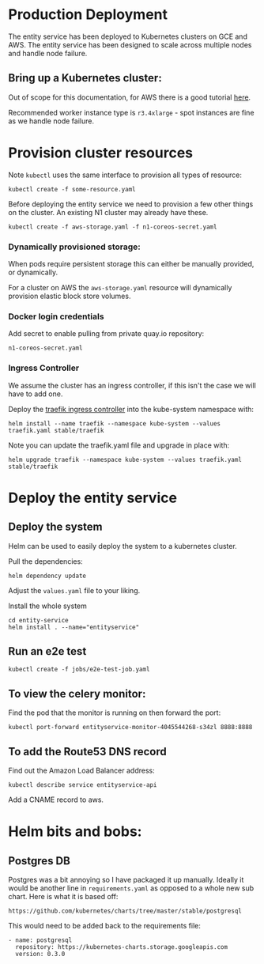 # Production Deployment 

The entity service has been deployed to Kubernetes clusters on GCE and
AWS. The entity service has been designed to scale across multiple nodes
and handle node failure.

## Bring up a Kubernetes cluster:

Out of scope for this documentation, for AWS there is a good
tutorial [here](https://github.com/coreos/kube-aws).

Recommended worker instance type is `r3.4xlarge` - spot instances are 
fine as we handle node failure.

# Provision cluster resources

Note `kubectl` uses the same interface to provision all types of resource:

    kubectl create -f some-resource.yaml

Before deploying the entity service we need to provision a few other
things on the cluster. An existing N1 cluster may already have these.

    kubectl create -f aws-storage.yaml -f n1-coreos-secret.yaml


### Dynamically provisioned storage:

When pods require persistent storage this can either be manually provided,
or dynamically.

For a cluster on AWS the `aws-storage.yaml` resource will dynamically
provision elastic block store volumes.

### Docker login credentials

Add secret to enable pulling from private quay.io repository:

`n1-coreos-secret.yaml`

### Ingress Controller

We assume the cluster has an ingress controller, if this isn't the case we will have to
add one.

Deploy the [traefik ingress controller](https://docs.traefik.io/user-guide/kubernetes/) 
into the kube-system namespace with:

    helm install --name traefik --namespace kube-system --values traefik.yaml stable/traefik

Note you can update the traefik.yaml file and upgrade in place with:

    helm upgrade traefik --namespace kube-system --values traefik.yaml stable/traefik


# Deploy the entity service


## Deploy the system

Helm can be used to easily deploy the system to a kubernetes cluster.

Pull the dependencies:
    
    helm dependency update

Adjust the `values.yaml` file to your liking.

Install the whole system

    cd entity-service
    helm install . --name="entityservice"


## Run an e2e test

    kubectl create -f jobs/e2e-test-job.yaml


## To view the celery monitor:

Find the pod that the monitor is running on then forward the port:

    kubectl port-forward entityservice-monitor-4045544268-s34zl 8888:8888

## To add the Route53 DNS record

Find out the Amazon Load Balancer address:

    kubectl describe service entityservice-api

Add a CNAME record to aws.


# Helm bits and bobs:

## Postgres DB

Postgres was a bit annoying so I have packaged it up manually. Ideally it would be another line in `requirements.yaml` as opposed
to a whole new sub chart. Here is what it is based off:

    https://github.com/kubernetes/charts/tree/master/stable/postgresql

This would need to be added back to the requirements file:

    - name: postgresql
      repository: https://kubernetes-charts.storage.googleapis.com
      version: 0.3.0
